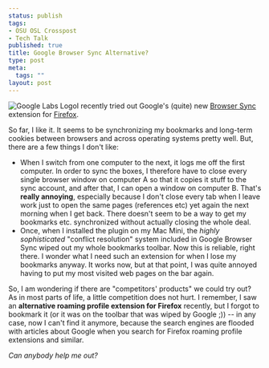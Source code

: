```yaml
--- 
status: publish
tags: 
- OSU OSL Crosspost
- Tech Talk
published: true
title: Google Browser Sync Alternative?
type: post
meta: 
  tags: ""
layout: post
---
```

<img id="image79" src="http://fredericiana.com/wp-content/uploads/2006/07/google_labs_logo.gif" alt="Google Labs Logo" title="Google Browser Sync is the youngest product by the Google Labs" class="alignright" />I recently tried out Google's (quite) new <a href="http://www.google.com/tools/firefox/browsersync/">Browser Sync</a> extension for <a href="http://spreadfirefox.com">Firefox</a>.

So far, I like it. It seems to be synchronizing my bookmarks and long-term cookies between browsers and across operating systems pretty well. But, there are a few things I don't like:

<ul>
	<li>When I switch from one computer to the next, it logs me off the first computer. In order to sync the boxes, I therefore have to close every single browser window on computer A so that it copies it stuff to the sync account, and after that, I can open a window on computer B. That's <strong>really annoying</strong>, especially because I don't close every tab when I leave work just to open the same pages (references etc) yet again the next morning when I get back. There doesn't seem to be a way to get my bookmarks etc. synchronized without actually closing the whole deal.</li>
	<li>Once, when I installed the plugin on my Mac Mini, the <em>highly sophisticated</em> "conflict resolution" system included in Google Browser Sync wiped out my whole bookmarks toolbar. Now this is reliable, right there. I wonder what I need such an extension for when I lose my bookmarks anyway. It works now, but at that point, I was quite annoyed having to put my most visited web pages on the bar again.</li>
</ul>

So, I am wondering if there are "competitors' products" we could try out? As in most parts of life, a little competition does not hurt. I remember, I saw an <strong>alternative roaming profile extension for Firefox</strong> recently, but I forgot to bookmark it (or it was on the toolbar that was wiped by Google ;)) -- in any case, now I can't find it anymore, because the search engines are flooded with articles about Google when you search for Firefox roaming profile extensions and similar.

<em>Can anybody help me out?</em>
